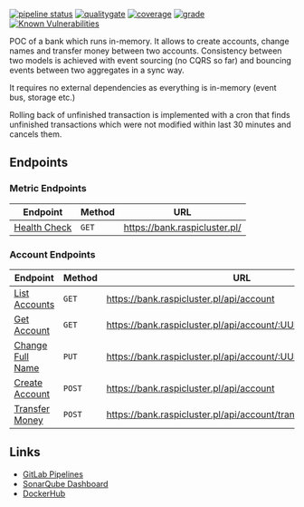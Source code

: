 [![pipeline status](https://gitlab.com/kamilgregorczyk/event-sourced-bank/badges/master/pipeline.svg)](https://gitlab.com/kamilgregorczyk/event-sourced-bank/pipelines)
[![qualitygate](https://sonarcloud.io/api/project_badges/measure?project=kamilgregorczyk_event-sourced-bank&metric=alert_status)](https://sonarcloud.io/dashboard?id=kamilgregorczyk_event-sourced-bank)
[![coverage](https://sonarcloud.io/api/project_badges/measure?project=kamilgregorczyk_event-sourced-bank&metric=coverage)](https://sonarcloud.io/dashboard?id=kamilgregorczyk_event-sourced-bank)
[![grade](https://sonarcloud.io/api/project_badges/measure?project=kamilgregorczyk_event-sourced-bank&metric=reliability_rating)](https://sonarcloud.io/dashboard?id=kamilgregorczyk_event-sourced-bank)
[![Known Vulnerabilities](https://snyk.io/test/github/kamilgregorczyk/event-sourced-bank/badge.svg?targetFile=pom.xml)](https://snyk.io/test/github/kamilgregorczyk/event-sourced-bank?targetFile=pom.xml)

POC of a bank which runs in-memory. It allows to create accounts, change names and transfer money between two accounts. Consistency between two models is  achieved with event sourcing (no CQRS so far) and bouncing events between two aggregates in a sync way.

It requires no external dependencies as everything is in-memory (event bus, storage etc.)

Rolling back of unfinished transaction is implemented with a cron that finds unfinished transactions which were not modified within last 30 minutes and cancels them.

## Endpoints
### Metric Endpoints

| Endpoint                           | Method | URL                             |
|------------------------------------|--------|---------------------------------|
| [Health Check](doc/healthcheck.md) | `GET`  | https://bank.raspicluster.pl/   |

### Account Endpoints

| Endpoint                                  | Method | URL                                                           |
|-------------------------------------------|--------|---------------------------------------------------------------|
| [List Accounts](doc/listaccounts.md)      | `GET`  | https://bank.raspicluster.pl/api/account                      |
| [Get Account](doc/getaccount.md)          | `GET`  | https://bank.raspicluster.pl/api/account/:UUID                |
| [Change Full Name](doc/changefullname.md) | `PUT`  | https://bank.raspicluster.pl/api/account/:UUID/changeFullName |
| [Create Account](doc/createaccount.md)    | `POST` | https://bank.raspicluster.pl/api/account                      |
| [Transfer Money](doc/transfermoney.md)    | `POST` | https://bank.raspicluster.pl/api/account/transferMoney        |

## Links

* [GitLab Pipelines](https://gitlab.com/kamilgregorczyk/event-sourced-bank/pipelines)
* [SonarQube Dashboard](https://sonarcloud.io/dashboard?id=kamilgregorczyk_event-sourced-bank)
* [DockerHub](https://cloud.docker.com/u/uniqe15/repository/docker/uniqe15/event-sourced-bank)
